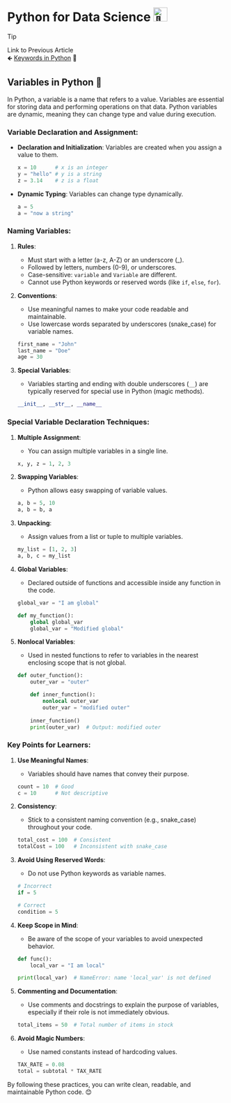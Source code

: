 # Python for Data Science <picture> <source srcset="https://fonts.gstatic.com/s/e/notoemoji/latest/1f40d/512.webp" type="image/webp"> <img src="https://fonts.gstatic.com/s/e/notoemoji/latest/1f40d/512.gif" alt="🐍" width="32" height="32"> </picture>

> [!TIP]  
> Link to Previous Article  
> 🡸 [Keywords in Python](/Python/Articles/7_keywords.md) 🔑

## Variables in Python 📝

In Python, a variable is a name that refers to a value. Variables are essential for storing data and performing operations on that data. Python variables are dynamic, meaning they can change type and value during execution.

### Variable Declaration and Assignment:

- **Declaration and Initialization**: Variables are created when you assign a value to them.
  ```python
  x = 10      # x is an integer
  y = "hello" # y is a string
  z = 3.14    # z is a float
  ```

- **Dynamic Typing**: Variables can change type dynamically.
  ```python
  a = 5
  a = "now a string"
  ```

### Naming Variables:

1. **Rules**:
   - Must start with a letter (a-z, A-Z) or an underscore (_).
   - Followed by letters, numbers (0-9), or underscores.
   - Case-sensitive: `variable` and `Variable` are different.
   - Cannot use Python keywords or reserved words (like `if`, `else`, `for`).

2. **Conventions**:
   - Use meaningful names to make your code readable and maintainable.
   - Use lowercase words separated by underscores (snake_case) for variable names.
   ```python
   first_name = "John"
   last_name = "Doe"
   age = 30
   ```

3. **Special Variables**:
   - Variables starting and ending with double underscores (`__`) are typically reserved for special use in Python (magic methods).
   ```python
   __init__, __str__, __name__
   ```

### Special Variable Declaration Techniques:

1. **Multiple Assignment**:
   - You can assign multiple variables in a single line.
   ```python
   x, y, z = 1, 2, 3
   ```

2. **Swapping Variables**:
   - Python allows easy swapping of variable values.
   ```python
   a, b = 5, 10
   a, b = b, a
   ```

3. **Unpacking**:
   - Assign values from a list or tuple to multiple variables.
   ```python
   my_list = [1, 2, 3]
   a, b, c = my_list
   ```

4. **Global Variables**:
   - Declared outside of functions and accessible inside any function in the code.
   ```python
   global_var = "I am global"

   def my_function():
       global global_var
       global_var = "Modified global"
   ```

5. **Nonlocal Variables**:
   - Used in nested functions to refer to variables in the nearest enclosing scope that is not global.
   ```python
   def outer_function():
       outer_var = "outer"

       def inner_function():
           nonlocal outer_var
           outer_var = "modified outer"
       
       inner_function()
       print(outer_var)  # Output: modified outer
   ```

### Key Points for Learners:

1. **Use Meaningful Names**:
   - Variables should have names that convey their purpose.
   ```python
   count = 10  # Good
   c = 10      # Not descriptive
   ```

2. **Consistency**:
   - Stick to a consistent naming convention (e.g., snake_case) throughout your code.
   ```python
   total_cost = 100  # Consistent
   totalCost = 100   # Inconsistent with snake_case
   ```

3. **Avoid Using Reserved Words**:
   - Do not use Python keywords as variable names.
   ```python
   # Incorrect
   if = 5

   # Correct
   condition = 5
   ```

4. **Keep Scope in Mind**:
   - Be aware of the scope of your variables to avoid unexpected behavior.
   ```python
   def func():
       local_var = "I am local"

   print(local_var)  # NameError: name 'local_var' is not defined
   ```

5. **Commenting and Documentation**:
   - Use comments and docstrings to explain the purpose of variables, especially if their role is not immediately obvious.
   ```python
   total_items = 50  # Total number of items in stock
   ```

6. **Avoid Magic Numbers**:
   - Use named constants instead of hardcoding values.
   ```python
   TAX_RATE = 0.08
   total = subtotal * TAX_RATE
   ```

By following these practices, you can write clean, readable, and maintainable Python code. 😊

<!-- > [!TIP]  
> Link to Next Article  
> 🡺 []() -->